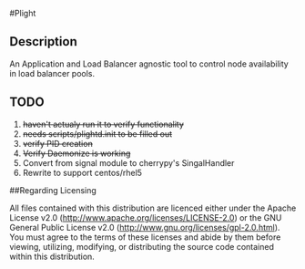 #Plight

## Description
An Application and Load Balancer agnostic tool to control node availability in load balancer pools.

## TODO
1. ~~haven't actualy run it to verify functionality~~
2. ~~needs scripts/plightd.init to be filled out~~
3. ~~verify PID creation~~
4. ~~Verify Daemonize is working~~
5. Convert from signal module to cherrypy's SingalHandler
6. Rewrite to support centos/rhel5

##Regarding Licensing

All files contained with this distribution are licenced either under the Apache License v2.0 (http://www.apache.org/licenses/LICENSE-2.0) or the GNU General Public License v2.0 (http://www.gnu.org/licenses/gpl-2.0.html). You must agree to the terms of these licenses and abide by them before viewing, utilizing, modifying, or distributing the source code contained within this distribution.
